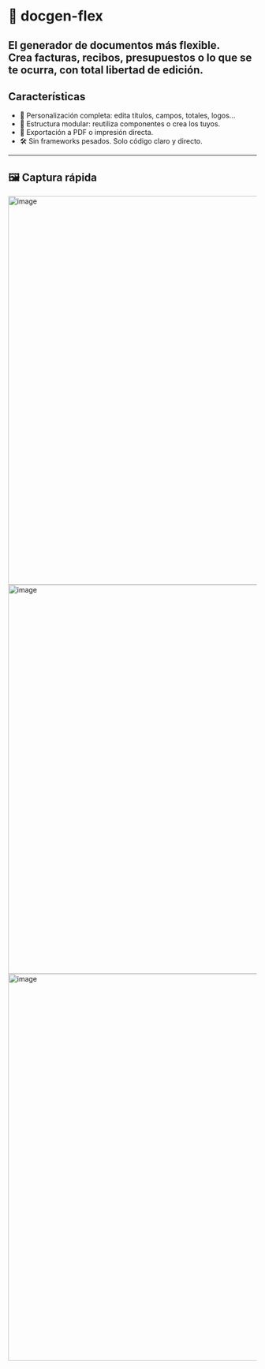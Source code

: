 # 🧾 docgen-flex

**El generador de documentos más flexible.**  
Crea **facturas**, **recibos**, **presupuestos** o lo que se te ocurra, con total libertad de edición. 
---

## Características

- 🎨 Personalización completa: edita títulos, campos, totales, logos...
- 🧱 Estructura modular: reutiliza componentes o crea los tuyos.
- 📄 Exportación a PDF o impresión directa.
- 🛠️ Sin frameworks pesados. Solo código claro y directo.

---

## 🖼️ Captura rápida

<img width="1509" height="788" alt="image" src="https://github.com/user-attachments/assets/cecc7541-2671-466a-b568-8f251a43cf62" />
<img width="1519" height="789" alt="image" src="https://github.com/user-attachments/assets/55027b12-0ebf-4732-adbe-88d93f414ab1" />
<img width="1514" height="785" alt="image" src="https://github.com/user-attachments/assets/0ec4fbd9-db29-4a8a-8b0c-cc3d3bd54264" />
